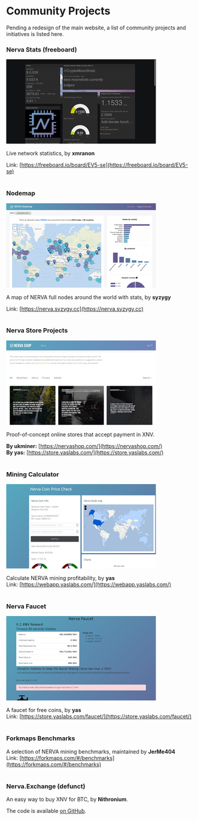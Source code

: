 # Community Projects
Pending a redesign of the main website, a list of community projects and initiatives is listed here.
<br>
### Nerva Stats (freeboard)
![freeboard](img/freeboard.jpg)

Live network statistics, by **xmranon**

Link: [https://freeboard.io/board/EV5-se](https://freeboard.io/board/EV5-se)
<br><br>
### Nodemap
![nodemap](img/nodemap.jpg)

A map of NERVA full nodes around the world with stats, by **syzygy**

Link: [https://nerva.syzygy.cc](https://nerva.syzygy.cc)
<br><br>
### Nerva Store Projects
![nervashop](img/nervashop.jpg)

Proof-of-concept online stores that accept payment in XNV.

**By ukminer:** [https://nervashop.com/](https://nervashop.com/)<br>
**By yas:** [https://store.yaslabs.com/](https://store.yaslabs.com/)
<br><br>
### Mining Calculator
![yasmining](img/yasmining.jpg)

Calculate NERVA mining profitability, by **yas**<br>
Link: [https://webapp.yaslabs.com/](https://webapp.yaslabs.com/)
<br><br>
### Nerva Faucet
![yasfaucet](img/yasfaucet.jpg)

A faucet for free coins, by **yas**<br>
Link: [https://store.yaslabs.com/faucet/](https://store.yaslabs.com/faucet/)
<br><br>
### Forkmaps Benchmarks
A selection of NERVA mining benchmarks, maintained by **JerMe404**<br>
Link: [https://forkmaps.com/#/benchmarks](https://forkmaps.com/#/benchmarks)
<br><br>
### Nerva.Exchange (defunct)
An easy way to buy XNV for BTC, by **Nithronium**.

The code is available [on GitHub](https://github.com/nithronium/Nerva.Exchange).